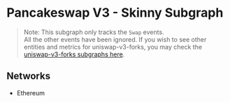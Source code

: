 # Pancakeswap V3 - Skinny Subgraph

> Note: This subgraph only tracks the `Swap` events.<br/>
> All the other events have been ignored. If you wish to see other entities and metrics for uniswap-v3-forks, you may check the [uniswap-v3-forks subgraphs here](https://github.com/messari/subgraphs/tree/master/subgraphs/uniswap-v3-forks).

## Networks

- Ethereum
